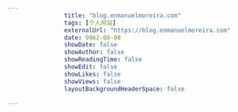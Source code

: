 ---
                title: "blog.enmanuelmoreira.com"
                tags: [个人网站]
                externalUrl: "https://blog.enmanuelmoreira.com"
                date: 9962-08-08
                showDate: false
                showAuthor: false
                showReadingTime: false
                showEdit: false
                showLikes: false
                showViews: false
                layoutBackgroundHeaderSpace: false
                ---

